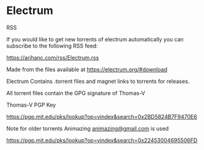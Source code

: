 # Electrum


RSS

If you would like to get new torrents of electrum automatically you can subscribe to the following RSS feed:

https://arihanc.com/rss/Electrum.rss


Made from the files available at https://electrum.org/#download

Electrum Contains .torrent files and magnet links to torrents for releases.

All torrent files contain the GPG signature of Thomas-V

Thomas-V PGP Key

https://pgp.mit.edu/pks/lookup?op=vindex&search=0x2BD5824B7F9470E6

Note for older torrents Animazing <animazing@gmail.com> is used

https://pgp.mit.edu/pks/lookup?op=vindex&search=0x22453004695506FD

